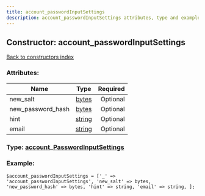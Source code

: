 ```yaml
---
title: account_passwordInputSettings
description: account_passwordInputSettings attributes, type and example
---
```

## Constructor: account\_passwordInputSettings  
[Back to constructors index](index.md)



### Attributes:

| Name     |    Type       | Required |
|----------|:-------------:|---------:|
|new\_salt|[bytes](../types/bytes.md) | Optional|
|new\_password\_hash|[bytes](../types/bytes.md) | Optional|
|hint|[string](../types/string.md) | Optional|
|email|[string](../types/string.md) | Optional|



### Type: [account\_PasswordInputSettings](../types/account_PasswordInputSettings.md)


### Example:

```
$account_passwordInputSettings = ['_' => 'account_passwordInputSettings', 'new_salt' => bytes, 'new_password_hash' => bytes, 'hint' => string, 'email' => string, ];
```  

